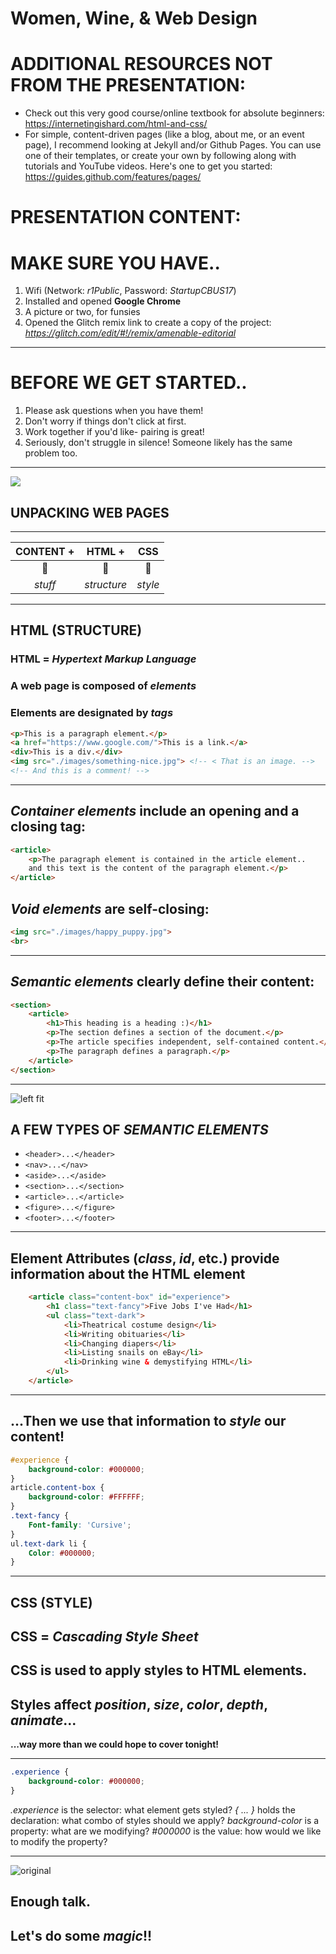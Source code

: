 Women, Wine, & Web Design
=========

# ADDITIONAL RESOURCES NOT FROM THE PRESENTATION:
- Check out this very good course/online textbook for absolute beginners: https://internetingishard.com/html-and-css/
- For simple, content-driven pages (like a blog, about me, or an event page), I recommend looking at Jekyll and/or Github Pages. You can use one of their templates, or create your own by following along with tutorials and YouTube videos. Here's one to get you started: https://guides.github.com/features/pages/


# PRESENTATION CONTENT:
# MAKE SURE YOU HAVE..

1. Wifi (Network: *r1Public*, Password: *StartupCBUS17*) 
2. Installed and opened **Google Chrome**
3. A picture or two, for funsies
4. Opened the Glitch remix link to create a copy of the project:
*https://glitch.com/edit/#!/remix/amenable-editorial* 

---

# BEFORE WE GET STARTED..

1. Please ask questions when you have them!
2. Don't worry if things don't click at first.
3. Work together if you'd like- pairing is great!
4. Seriously, don't struggle in silence! Someone likely has the same problem too.

---

![](https://images.unsplash.com/photo-1522542550221-31fd19575a2d?ixlib=rb-1.2.1&ixid=eyJhcHBfaWQiOjEyMDd9&auto=format&fit=crop&w=2250&q=80)

## UNPACKING WEB PAGES

---

| CONTENT + | HTML + | CSS | 
| :---: | :---: | :---: |
| :memo: | :office: | :ribbon: |
| *stuff* | *structure* | *style* |

---

## HTML (STRUCTURE)
### HTML = *Hypertext Markup Language*
### A web page is composed of *elements*
### Elements are designated by *tags*
```html
<p>This is a paragraph element.</p>
<a href="https://www.google.com/">This is a link.</a>
<div>This is a div.</div>
<img src="./images/something-nice.jpg"> <!-- < That is an image. -->
<!-- And this is a comment! -->
```

---

## *Container elements* include an opening and a closing tag:
```html
<article>
    <p>The paragraph element is contained in the article element..
    and this text is the content of the paragraph element.</p>
</article>
```
## *Void elements* are self-closing:
```html
<img src="./images/happy_puppy.jpg">
<br>
```

---

## *Semantic elements* clearly define their **content**:
```html
<section>
    <article>
        <h1>This heading is a heading :)</h1>
        <p>The section defines a section of the document.</p>
        <p>The article specifies independent, self-contained content.</p>
        <p>The paragraph defines a paragraph.</p>
    </article>
</section>
```

---
![left fit](https://internetingishard.com/html-and-css/semantic-html/html-sectioning-elements-00c3fd.png)
## A FEW TYPES OF *SEMANTIC ELEMENTS*
- `<header>...</header>`
- `<nav>...</nav>`
- `<aside>...</aside>`
- `<section>...</section>`
- `<article>...</article>`
- `<figure>...</figure>`
- `<footer>...</footer>`

---

## Element Attributes (*class*, *id*, etc.) provide **information** about the HTML element
```html
    <article class="content-box" id="experience">
        <h1 class="text-fancy">Five Jobs I've Had</h1>
		<ul class="text-dark">
			<li>Theatrical costume design</li>
			<li>Writing obituaries</li>
			<li>Changing diapers</li>
			<li>Listing snails on eBay</li>
			<li>Drinking wine & demystifying HTML</li>
		</ul>
    </article>
```

---

## ...Then we use that **information** to *style* our content!
```css
#experience {
    background-color: #000000;
}
article.content-box {
    background-color: #FFFFFF;
}
.text-fancy {
    Font-family: 'Cursive';
}
ul.text-dark li {
    Color: #000000;
}
```

---

## CSS (STYLE)
## CSS = *Cascading Style Sheet*
## CSS is used to apply styles to HTML elements.
## Styles affect *position*, *size*, *color*, *depth*, *animate*...
**...way more than we could hope to cover tonight!**

---

```css
.experience {
    background-color: #000000;
}
```
*.experience* is the selector: what element gets styled?
*{ ... }* holds the declaration: what combo of styles should we apply? 
*background-color* is a property: what are we modifying?
*#000000* is the value: how would we like to modify the property?

---

![original](https://images.unsplash.com/photo-1508970057347-0524a45ebdff?ixlib=rb-1.2.1&ixid=eyJhcHBfaWQiOjEyMDd9&auto=format&fit=crop&w=900&q=60)
## Enough talk.
## Let's do some *__magic__*!!